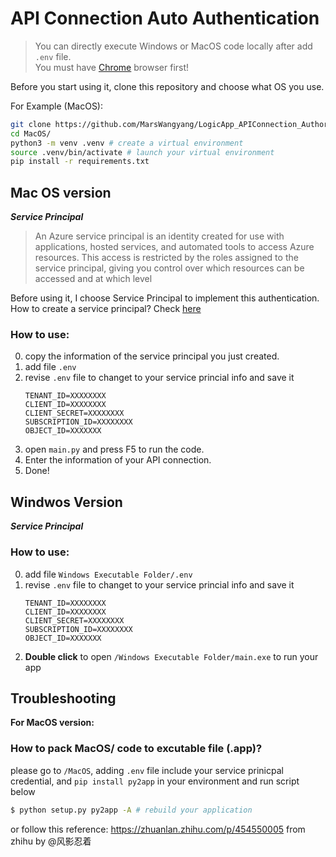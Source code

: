 # API Connection Auto Authentication

> You can directly execute Windows or MacOS code locally after add `.env` file.
> <br>
> You must have <a href="https://www.google.com/chrome/downloads/">Chrome</a> browser first! <src>

Before you start using it, clone this repository and choose what OS you use.

For Example (MacOS):

```sh
git clone https://github.com/MarsWangyang/LogicApp_APIConnection_Authorization.git
cd MacOS/
python3 -m venv .venv # create a virtual environment
source .venv/bin/activate # launch your virtual environment
pip install -r requirements.txt
```

## Mac OS version

**_Service Principal_</a>**

> An Azure service principal is an identity created for use with applications, hosted services, and automated tools to access Azure resources. This access is restricted by the roles assigned to the service principal, giving you control over which resources can be accessed and at which level

Before using it, I choose Service Principal to implement this authentication.
How to create a service principal? Check <a href="https://learn.microsoft.com/en-us/powershell/azure/create-azure-service-principal-azureps?view=azps-8.3.0">here</a>

### How to use: <br>

0. copy the information of the service principal you just created.
1. add file `.env`
2. revise `.env` file to changet to your service princial info and save it
   ```
   TENANT_ID=XXXXXXXX
   CLIENT_ID=XXXXXXXX
   CLIENT_SECRET=XXXXXXXX
   SUBSCRIPTION_ID=XXXXXXXX
   OBJECT_ID=XXXXXXX
   ```
3. open `main.py` and press F5 to run the code.
4. Enter the information of your API connection.
5. Done!

## Windwos Version

**_Service Principal_**

### How to use: <br>

0. add file `Windows Executable Folder/.env`
1. revise `.env` file to changet to your service princial info and save it
   ```
   TENANT_ID=XXXXXXXX
   CLIENT_ID=XXXXXXXX
   CLIENT_SECRET=XXXXXXXX
   SUBSCRIPTION_ID=XXXXXXXX
   OBJECT_ID=XXXXXXX
   ```
2. **Double click** to open `/Windows Executable Folder/main.exe` to run your app

## Troubleshooting

**For MacOS version:** <br>

### How to pack MacOS/ code to excutable file (.app)?

please go to `/MacOS`, adding `.env` file include your service prinicpal credential, and `pip install py2app` in your environment and run script below

```bash
$ python setup.py py2app -A # rebuild your application
```

or follow this reference: https://zhuanlan.zhihu.com/p/454550005 from zhihu by @风影忍着
